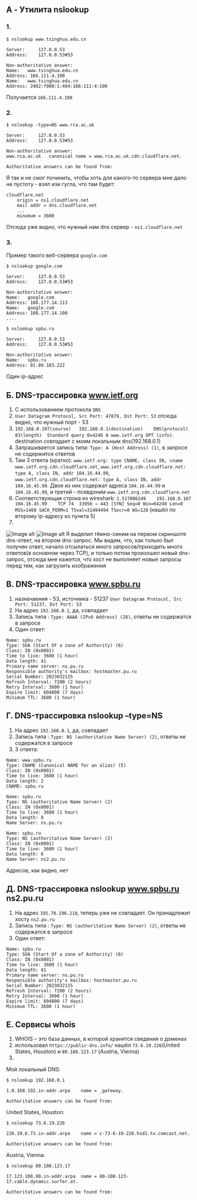 ## A - Утилита nslookup 
### 1.
```
$ nslookup www.tsinghua.edu.cn
``` 
```
Server:		127.0.0.53
Address:	127.0.0.53#53

Non-authoritative answer:
Name:	www.tsinghua.edu.cn
Address: 166.111.4.100
Name:	www.tsinghua.edu.cn
Address: 2402:f000:1:404:166:111:4:100
```
Получается `166.111.4.100`

### 2.

```
$ nslookup -type=NS www.rca.ac.uk
```
```
Server:		127.0.0.53
Address:	127.0.0.53#53

Non-authoritative answer:
www.rca.ac.uk	canonical name = www.rca.ac.uk.cdn.cloudflare.net.

Authoritative answers can be found from:

```
Я так и не смог починить, чтобы хоть для какого-то сервера мне дало не пустоту - взял изи гугла, что там будет:
```
cloudflare.net
    origin = ns1.cloudflare.net
    mail addr = dns.cloudflare.net
    ...
    minumum = 3600
```
Отсюда уже видно, что нужный нам dns сервер - `ns1.cloudflare.net`

### 3.
Пример такого веб-сервера `google.com`
```
$ nslookup google.com
```
```
Server:		127.0.0.53
Address:	127.0.0.53#53

Non-authoritative answer:
Name:	google.com
Address: 108.177.14.113
Name:	google.com
Address: 108.177.14.100
....
```


```
$ nslookup spbu.ru
```
```
Server:		127.0.0.53
Address:	127.0.0.53#53

Non-authoritative answer:
Name:	spbu.ru
Address: 81.89.183.222
```
Один ip-адрес

## Б. DNS-трассировка www.ietf.org
1. С использованием протокола `DNS`
2. `User Datagram Protocol, Src Port: 47879, Dst Port: 53` отсюда видно, что нужный порт - 53
3. `192.168.0.107(sourse)	192.168.0.1(destination)	DNS(protocol)	83(length)	Standard query 0x4246 A www.ietf.org OPT (info)`. destination совпадает с моим локальным dns(192.168.0.1)
4. Запрашивается запись типа: `Type: A (Host Address) (1)`, в запросе не содержится ответов
5. Там 3 ответа (кратко): `www.ietf.org: type CNAME, class IN, cname www.ietf.org.cdn.cloudflare.net`, `www.ietf.org.cdn.cloudflare.net: type A, class IN, addr 104.16.44.99`, `www.ietf.org.cdn.cloudflare.net: type A, class IN, addr 104.16.45.99`. Двое из них содержат адреса `104.16.44.99` и `104.16.45.99`, и третий - псевдоним `www.ietf.org.cdn.cloudflare.net`
6. Соответствующая строка из wireshark: `1.517086249	192.168.0.107	104.16.45.99	TCP	74	33956 → 443 [SYN] Seq=0 Win=64240 Len=0 MSS=1460 SACK_PERM=1 TSval=31494494 TSecr=0 WS=128` (нашёл по второму ip-адресу из пункта 5)
7. 
![Image alt](1.png) 
![Image alt](2.png)
Я выделил тёмно-синим на первом скриншоте dns-ответ, на втором dns-запрос. Мы видим, что, как только был получен ответ, начало отсылаться много запросов/приходить много ответов(в основном через TCP), и только потом произошел новый dns-запрос, отсюда мне кажется, что хост не выполняет новые запросы перед тем, как загрузить изображения

## В. DNS-трассировка www.spbu.ru

1. назначаения - 53, источника - 51237 `User Datagram Protocol, Src Port: 51237, Dst Port: 53`
2. На адрес `192.168.0.1`, да, совпадает
3. Запись типа : ```Type: AAAA (IPv6 Address) (28)```, ответы не содержатся в запросе
4. Один ответ:
```
Name: spbu.ru
Type: SOA (Start Of a zone of Authority) (6)
Class: IN (0x0001)
Time to live: 3600 (1 hour)
Data length: 41
Primary name server: ns.pu.ru
Responsible authority's mailbox: hostmaster.pu.ru
Serial Number: 2023032115
Refresh Interval: 7200 (2 hours)
Retry Interval: 3600 (1 hour)
Expire limit: 604800 (7 days)
Minimum TTL: 3600 (1 hour)
```

## Г. DNS-трассировка nslookup –type=NS

1. На адрес `192.168.0.1`, да, совпадает
2. Запись типа : `Type: NS (authoritative Name Server) (2)`, ответы не содержатся в запросе
3. 3 ответа:
```
Name: www.spbu.ru
Type: CNAME (Canonical NAME for an alias) (5)
Class: IN (0x0001)
Time to live: 3600 (1 hour)
Data length: 2
CNAME: spbu.ru
```

```
Name: spbu.ru
Type: NS (authoritative Name Server) (2)
Class: IN (0x0001)
Time to live: 3600 (1 hour)
Data length: 8
Name Server: ns.pu.ru
```

```
Name: spbu.ru
Type: NS (authoritative Name Server) (2)
Class: IN (0x0001)
Time to live: 3600 (1 hour)
Data length: 6
Name Server: ns2.pu.ru
```

Адресов, как видно, нет

## Д. DNS-трассировка nslookup www.spbu.ru ns2.pu.ru

1. На адрес `195.70.196.210`, теперь уже не совпадает. Он принадлежит хосту `ns2.pu.ru`
2. Запись типа : `Type: NS (authoritative Name Server) (2)`, ответы не содержатся в запросе
3. Один ответ:
```
Name: spbu.ru
Type: SOA (Start Of a zone of Authority) (6)
Class: IN (0x0001)
Time to live: 3600 (1 hour)
Data length: 41
Primary name server: ns.pu.ru
Responsible authority's mailbox: hostmaster.pu.ru
Serial Number: 2023032115
Refresh Interval: 7200 (2 hours)
Retry Interval: 3600 (1 hour)
Expire limit: 604800 (7 days)
Minimum TTL: 3600 (1 hour)
```

## Е. Сервисы whois
1. WHOIS – это база данных, в которой хранятся сведения о доменах
2. использовал `https://public-dns.info/` нашёл `73.6.19.226`(United States, Houston) и `80.108.123.17` (Austria, Vienna)
3. 
Мой локальный DNS:
```
$ nslookup 192.168.0.1
```

```
1.0.168.192.in-addr.arpa	name = _gateway.

Authoritative answers can be found from:

```
United States, Houston:
```
$ nslookup 73.6.19.226
```

```
226.19.6.73.in-addr.arpa	name = c-73-6-19-226.hsd1.tx.comcast.net.

Authoritative answers can be found from:

```
Austria, Vienna:
```
$ nslookup 80.108.123.17
```

```
17.123.108.80.in-addr.arpa	name = 80-108-123-17.cable.dynamic.surfer.at.

Authoritative answers can be found from:


```

